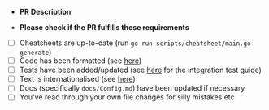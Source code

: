- **PR Description**

- **Please check if the PR fulfills these requirements**

* [ ] Cheatsheets are up-to-date (run `go run scripts/cheatsheet/main.go generate`)
* [ ] Code has been formatted (see [here](https://github.com/jesseduffield/lazygit/blob/master/CONTRIBUTING.md#code-formatting))
* [ ] Tests have been added/updated (see [here](https://github.com/jesseduffield/lazygit/blob/master/pkg/integration/README.md) for the integration test guide)
* [ ] Text is internationalised (see [here](https://github.com/jesseduffield/lazygit/blob/master/CONTRIBUTING.md#internationalisation))
* [ ] Docs (specifically `docs/Config.md`) have been updated if necessary
* [ ] You've read through your own file changes for silly mistakes etc

<!--
Be sure to name your PR with an imperative e.g. 'Add worktrees view'
see https://github.com/jesseduffield/lazygit/releases/tag/v0.40.0 for examples
-->
